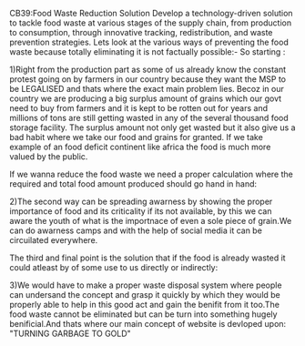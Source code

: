  CB39:Food Waste Reduction Solution
 Develop a technology-driven solution to tackle food waste at various stages of the supply chain, from production to consumption, through innovative tracking, redistribution, and waste prevention strategies.					Lets look at the various ways of preventing the food waste because totally eliminating it is not factually possible:-
So starting :



1)Right from the production part as some of us already know the constant protest going on by farmers in our country because they want the MSP to be LEGALISED and thats where the exact main problem lies.
Becoz in our country we are producing a big surplus amount of grains which our govt need to buy from farmers and it is kept to be rotten out for years and millions of tons are still getting wasted in any of the several thousand food storage facility.
The surplus amount not only get wasted but it also give us a bad habit where we take our food and grains for granted.
If we take example of an food deficit continent like africa the food is much more valued by the public.

If we wanna reduce the food waste we need a proper calculation where the required and total food amount produced should go hand in hand:

2)The second way can be spreading awarness by showing the proper importance of food and its criticality if its not available, by this we can aware the youth of what is the importnace of even a sole piece of grain.We can do awarness camps and with the help of social media it can be circuilated everywhere.

The third and final point is the solution that if the food is already wasted it could atleast by of some use to us directly or indirectly:

3)We would have to make a proper waste disposal system where people can undersand the concept and grasp it quickly by which they would be properly able to help in this good act and gain the benifit from it too.The food waste cannot be eliminated but can be turn into something hugely benificial.And thats where our main concept of website is devloped upon:
"TURNING GARBAGE TO GOLD"

